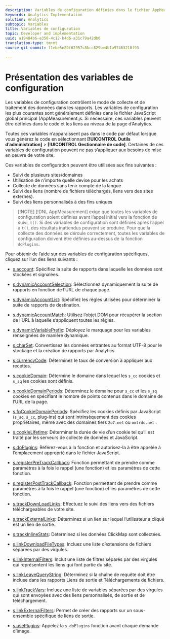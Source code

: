 ```yaml
---
description: Variables de configuration définies dans le fichier AppMeasurement.js.
keywords: Analytics Implementation
solution: Analytics
subtopic: Variables
title: Variables de configuration
topic: Developer and implementation
uuid: a19484b6-e350-4c12-b4d6-a31c79a42db0
translation-type: tm+mt
source-git-commit: f1ebe5e89f62957c8bcc829be4b1a97463210f93

---
```



# Présentation des variables de configuration

Les variables de configuration contrôlent le mode de collecte et de traitement des données dans les rapports. Les variables de configuration les plus courantes sont généralement définies dans le fichier JavaScript global principal (AppMeasurement.js. Si nécessaire, ces variables peuvent être définies dans le code et les liens au niveau de la page d’Analytics.

Toutes ces variables n’apparaissent pas dans le code par défaut lorsque vous générez le code en sélectionnant **[!UICONTROL Outils d’administration]** &gt; **[!UICONTROL Gestionnaire de code]**. Certaines de ces variables de configuration peuvent ne pas s’appliquer aux besoins de mise en oeuvre de votre site.

Ces variables de configuration peuvent être utilisées aux fins suivantes :

* Suivi de plusieurs sites/domaines
* Utilisation de n’importe quelle devise pour les achats
* Collecte de données sans tenir compte de la langue
* Suivi des liens (nombre de fichiers téléchargés, liens vers des sites externes).
* Suivi des liens personnalisés à des fins uniques

> [!NOTE] [!DNL AppMeasurement] exige que toutes les variables de configuration soient définies avant l’appel initial vers la fonction de suivi, `t()`. Si des variables de configuration sont définies après l’appel à `t()`, des résultats inattendus peuvent se produire. Pour que la collecte des données se déroule correctement, toutes les variables de configuration doivent être définies au-dessus de la fonction `doPlugins`.

Pour obtenir de l’aide sur des variables de configuration spécifiques, cliquez sur l’un des liens suivants :

* [s.account](https://docs.adobe.com/content/help/en/analytics/implementation/javascript-implementation/variables-analytics-reporting/config-var/s-account.html): Spécifiez la suite de rapports dans laquelle les données sont stockées et signalées.

* [s.dynamicAccountSelection](https://docs.adobe.com/content/help/en/analytics/implementation/javascript-implementation/variables-analytics-reporting/config-var/s-dynaccsel.html): Sélectionnez dynamiquement la suite de rapports en fonction de l’URL de chaque page.

* [s.dynamicAccountList](https://docs.adobe.com/content/help/en/analytics/implementation/javascript-implementation/variables-analytics-reporting/config-var/s-dynacclist.html): Spécifiez les règles utilisées pour déterminer la suite de rapports de destination.

* [s.dynamicAccountMatch](https://docs.adobe.com/content/help/en/analytics/implementation/javascript-implementation/variables-analytics-reporting/config-var/s-dynaccmatch.html): Utilisez l’objet DOM pour récupérer la section de l’URL à laquelle s’appliquent toutes les règles.

* [s.dynamicVariablePrefix](https://docs.adobe.com/content/help/en/analytics/implementation/javascript-implementation/variables-analytics-reporting/config-var/s-dynvarprefix.html): Déployez le marquage pour les variables renseignées de manière dynamique.

* [s.charSet](https://docs.adobe.com/content/help/en/analytics/implementation/javascript-implementation/variables-analytics-reporting/config-var/s-charset.html): Convertissez les données entrantes au format UTF-8 pour le stockage et la création de rapports par Analytics.

* [s.currencyCode](https://docs.adobe.com/content/help/en/analytics/implementation/javascript-implementation/variables-analytics-reporting/config-var/s-currcode.html): Déterminez le taux de conversion à appliquer aux recettes.

* [s.cookieDomain](https://docs.adobe.com/content/help/en/analytics/implementation/javascript-implementation/variables-analytics-reporting/config-var/s-cookdom.html): Détermine le domaine dans lequel les `s_cc` cookies et `s_sq` les cookies sont définis.

* [s.cookieDomainPeriods](https://docs.adobe.com/content/help/en/analytics/implementation/javascript-implementation/variables-analytics-reporting/config-var/s-cookdomperiods.html): Déterminez le domaine pour `s_cc` et les `s_sq` cookies en spécifiant le nombre de points contenus dans le domaine de l’URL de la page.

* [s.fpCookieDomainPeriods](https://docs.adobe.com/content/help/en/analytics/implementation/javascript-implementation/variables-analytics-reporting/config-var/s-fpcookdomperiods.html): Spécifiez les cookies définis par JavaScript (`s_sq`, `s_cc`, plug-ins) qui sont intrinsèquement des cookies propriétaires, même avec des domaines tiers `2o7.net` ou `omtrdc.net` .

* [s.cookieLifetime](https://docs.adobe.com/content/help/en/analytics/implementation/javascript-implementation/variables-analytics-reporting/config-var/s-cooklifetime.html): Déterminer la durée de vie d’un cookie tel qu’il est traité par les serveurs de collecte de données et JavaScript.

* [s.doPlugins](https://docs.adobe.com/content/help/en/analytics/implementation/javascript-implementation/variables-analytics-reporting/config-var/s-doplugins.html): Référez-vous à la fonction et autorisez-la à être appelée à l’emplacement approprié dans le fichier JavaScript.

* [s.registerPreTrackCallback](https://docs.adobe.com/content/help/en/analytics/implementation/javascript-implementation/variables-analytics-reporting/config-var/s-regpretrackcback.html): Fonction permettant de prendre comme paramètres à la fois le rappel (une fonction) et les paramètres de cette fonction.

* [s.registerPostTrackCallback](https://docs.adobe.com/content/help/en/analytics/implementation/javascript-implementation/variables-analytics-reporting/config-var/s-regpretrackcback.html): Fonction permettant de prendre comme paramètres à la fois le rappel (une fonction) et les paramètres de cette fonction.

* [s.trackDownLoadLinks](https://docs.adobe.com/content/help/en/analytics/implementation/javascript-implementation/variables-analytics-reporting/config-var/s-trackdnloadlinks.html): Effectuez le suivi des liens vers des fichiers téléchargeables de votre site.

* [s.trackExternalLinks](https://docs.adobe.com/content/help/en/analytics/implementation/javascript-implementation/variables-analytics-reporting/config-var/s-trackextlinks.html): Déterminez si un lien sur lequel l’utilisateur a cliqué est un lien de sortie.

* [s.trackInlineStats](https://docs.adobe.com/content/help/en/analytics/implementation/javascript-implementation/variables-analytics-reporting/config-var/s-trackinlinestats.html): Déterminez si les données ClickMap sont collectées.

* [s.linkDownloadFileTypes](https://docs.adobe.com/content/help/en/analytics/implementation/javascript-implementation/variables-analytics-reporting/config-var/s-linkdownldftype.html): Incluez une liste d’extensions de fichiers séparées par des virgules.

* [s.linkInternalFilters](https://docs.adobe.com/content/help/en/analytics/implementation/javascript-implementation/variables-analytics-reporting/config-var/s-trackintfilters.html): Inclut une liste de filtres séparés par des virgules qui représentent les liens qui font partie du site.

* [s.linkLeaveQueryString](https://docs.adobe.com/content/help/en/analytics/implementation/javascript-implementation/variables-analytics-reporting/config-var/s-linklvqrystring.html): Déterminez si la chaîne de requête doit être incluse dans les rapports Liens de sortie et Téléchargements de fichiers.

* [s.linkTrackVars](https://docs.adobe.com/content/help/en/analytics/implementation/javascript-implementation/variables-analytics-reporting/config-var/s-linktrackvars.html): Incluez une liste de variables séparées par des virgules qui sont envoyées avec des liens personnalisés, de sortie et de téléchargement.

* [s.linkExternalFilters](https://docs.adobe.com/content/help/en/analytics/implementation/javascript-implementation/variables-analytics-reporting/config-var/s-linkextfilters.html): Permet de créer des rapports sur un sous-ensemble spécifique de liens de sortie.

* [s.usePlugins](https://docs.adobe.com/content/help/en/analytics/implementation/javascript-implementation/variables-analytics-reporting/config-var/s-useplugins.html): Appelez la `s_doPlugins` fonction avant chaque demande d’image.
